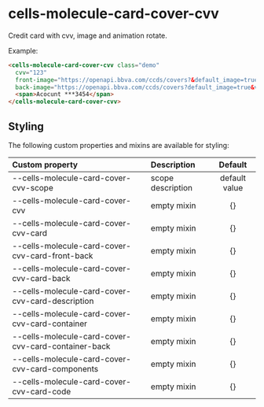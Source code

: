 # cells-molecule-card-cover-cvv

Credit card with cvv, image and animation rotate.

Example:

```html
<cells-molecule-card-cover-cvv class="demo"
  cvv="123"
  front-image="https://openapi.bbva.com/ccds/covers?&default_image=true&v=4&country=es&app_id=com.bbva.buzz&pg=0000003514"
  back-image="https://openapi.bbva.com/ccds/covers?default_image=true&v=4&country=mx&app_id=com.bbva.wallet_mx&pg=DY&bin=481516&type=0011&width=404&height=256&back=true">
  <span>Acocunt ***3454</span>
</cells-molecule-card-cover-cvv>
```

## Styling

The following custom properties and mixins are available for styling:

| Custom property | Description     | Default        |
|:----------------|:----------------|:--------------:|
| --cells-molecule-card-cover-cvv-scope      | scope description | default value  |
| --cells-molecule-card-cover-cvv  | empty mixin     | {}             |
| --cells-molecule-card-cover-cvv-card  | empty mixin | {}  |
| --cells-molecule-card-cover-cvv-card-front-back | empty mixin | {}  |
| --cells-molecule-card-cover-cvv-card-back | empty mixin | {}  |
| --cells-molecule-card-cover-cvv-card-description  | empty mixin | {}  |
| --cells-molecule-card-cover-cvv-card-container  | empty mixin | {}  |
| --cells-molecule-card-cover-cvv-card-container-back | empty mixin | {}  |
| --cells-molecule-card-cover-cvv-card-components | empty mixin | {}  |
| --cells-molecule-card-cover-cvv-card-code | empty mixin | {}  |
